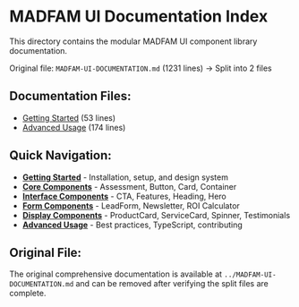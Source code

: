 # MADFAM UI Documentation Index

This directory contains the modular MADFAM UI component library documentation.

Original file: `MADFAM-UI-DOCUMENTATION.md` (1231 lines) → Split into 2 files

## Documentation Files:

- [Getting Started](./getting-started.md) (53 lines)
- [Advanced Usage](./advanced-usage.md) (174 lines)

## Quick Navigation:

- **[Getting Started](./getting-started.md)** - Installation, setup, and design system
- **[Core Components](./core-components.md)** - Assessment, Button, Card, Container
- **[Interface Components](./interface-components.md)** - CTA, Features, Heading, Hero
- **[Form Components](./form-components.md)** - LeadForm, Newsletter, ROI Calculator
- **[Display Components](./display-components.md)** - ProductCard, ServiceCard, Spinner, Testimonials
- **[Advanced Usage](./advanced-usage.md)** - Best practices, TypeScript, contributing

## Original File:

The original comprehensive documentation is available at `../MADFAM-UI-DOCUMENTATION.md` and can be removed after verifying the split files are complete.
